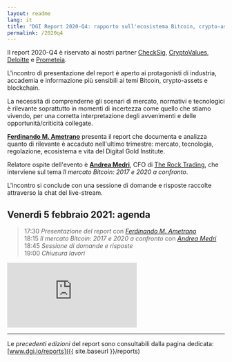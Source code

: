 ```yaml
---
layout: readme
lang: it
title: "DGI Report 2020-Q4: rapporto sull'ecosistema Bitcoin, crypto-assets e blockchain"
permalink: /2020q4
---
```


Il report 2020-Q4 è riservato ai nostri partner
[CheckSig](https://checksig.com),
[CryptoValues](http://www.cryptovalues.eu),
[Deloitte](http://www2.deloitte.com/it) e
[Prometeia](http://www.prometeia.it).

L'incontro di presentazione del report è aperto
ai protagonisti di industria,
accademia e informazione più sensibili ai temi
Bitcoin, crypto-assets e blockchain.

La necessità di comprenderne gli scenari di mercato, normativi
e tecnologici è rilevante soprattutto in momenti di incertezza
come quello che stiamo vivendo, per una corretta interpretazione
degli avvenimenti e delle opportunità/criticità collegate.

[**Ferdinando M. Ametrano**](https://www.ametrano.net/)
presenta il report che documenta e analizza
quanto di rilevante è accaduto nell'ultimo trimestre:
mercato, tecnologia, regolazione, ecosistema
e vita del Digital Gold Institute.

Relatore ospite dell'evento è
[**Andrea Medri**](https://cryptovalues.eu/staff/andrea-medri-2),
CFO di [The Rock Trading](https://www.therocktrading.com/en/),
che interviene sul tema *Il mercato Bitcoin: 2017 e 2020 a confronto*.

L'incontro si conclude con una
sessione di domande e risposte
raccolte attraverso la chat del live-stream.

## Venerdì 5 febbraio 2021: agenda

> 17:30 *Presentazione del report* con [*Ferdinando M. Ametrano*](http://www.ametrano.net/)  
> 18:15 *Il mercato Bitcoin: 2017 e 2020 a confronto* con [*Andrea Medri*](https://cryptovalues.eu/staff/andrea-medri-2)  
> 18:45 *Sessione di domande e risposte*  
> 19:00 *Chiusura lavori*

<div class='embed-container'>
    <iframe
        src="https://www.youtube.com/embed/FWTKGh96BHQ"
        frameborder="0"
        allow="accelerometer; autoplay; encrypted-media; gyroscope; picture-in-picture"
        allowfullscreen>
    </iframe>
</div>

---

Le *precedenti edizioni* del report sono consultabili dalla
pagina dedicata:
[www.dgi.io/reports]({{ site.baseurl }}/reports)
